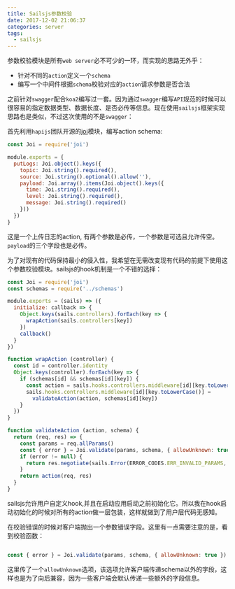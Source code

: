 ```yaml
---
title: Sailsjs参数校验
date: 2017-12-02 21:06:37
categories: server
tags: 
  - sailsjs 
---
```


参数校验模块是所有`web server`必不可少的一环，而实现的思路无外乎：

* 针对不同的`action`定义一个`schema`
* 编写一个中间件根据`schema`校验对应的`action`请求参数是否合法

之前针对`swagger`配合`koa2`编写过一套。因为通过`swagger`编写`API`规范的时候可以很容易的指定数据类型、数据长度、是否必传等信息。现在使用`sailsjs`框架实现思路也是类似，不过这次使用的不是`swagger`：

首先利用`hapijs`团队开源的[joi](https://github.com/hapijs/joi)模块，编写action schema:

```javascript
const Joi = require('joi')

module.exports = {
  putLogs: Joi.object().keys({
    topic: Joi.string().required(),
    source: Joi.string().optional().allow(''),
    payload: Joi.array().items(Joi.object().keys({
      time: Joi.string().required(),
      level: Joi.string().required(),
      message: Joi.string().required()
    }))
  })
}

```

这是一个上传日志的action, 有两个参数是必传，一个参数是可选且允许传空。`payload`的三个字段也是必传。

为了对现有的代码保持最小的侵入性，我希望在无需改变现有代码的前提下使用这个参数校验模块。sailsjs的hook机制是一个不错的选择：

```javascript
const Joi = require('joi')
const schemas = require('../schemas')

module.exports = (sails) => ({
  initialize: callback => {
    Object.keys(sails.controllers).forEach(key => {
      wrapAction(sails.controllers[key])
    })
    callback()
  }
})

function wrapAction (controller) {
  const id = controller.identity
  Object.keys(controller).forEach(key => {
    if (schemas[id] && schemas[id][key]) {
      const action = sails.hooks.controllers.middleware[id][key.toLowerCase()]
      sails.hooks.controllers.middleware[id][key.toLowerCase()] =
        validateAction(action, schemas[id][key])
    }
  })
}

function validateAction (action, schema) {
  return (req, res) => {
    const params = req.allParams()
    const { error } = Joi.validate(params, schema, { allowUnknown: true })
    if (error != null) {
      return res.negotiate(sails.Error(ERROR_CODES.ERR_INVALID_PARAMS, error))
    }
    return action(req, res)
  }
}

```

sailsjs允许用户自定义hook,并且在启动应用启动之前初始化它。所以我在hook启动初始化的时候对所有的action做一层包装，这样就做到了用户层代码无感知。

在校验错误的时候对客户端抛出一个参数错误字段。这里有一点需要注意的是，看到校验函数：

```javascript

const { error } = Joi.validate(params, schema, { allowUnknown: true })

```

这里传了一个`allowUnknown`选项，该选项允许客户端传递schema以外的字段，这样也是为了向后兼容，因为一些客户端会默认传递一些额外的字段信息。